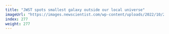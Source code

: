 ```yaml
---
title: "JWST spots smallest galaxy outside our local universe"
imageUrl: "https://images.newscientist.com/wp-content/uploads/2022/10/21133021/SEI_130287494.jpg?width=600"
index: 277
weight: 277
---
```

